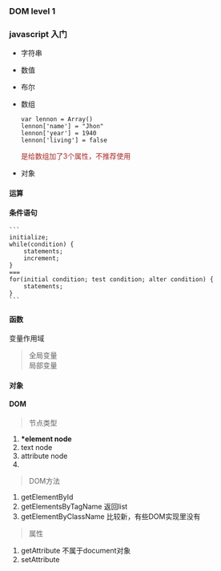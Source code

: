 ### DOM level 1 
### javascript 入门
- 字符串
- 数值
- 布尔

- 数组
    ```
    var lennon = Array()
    lennon['name'] = "Jhon"
    lennon['year'] = 1940
    lennon['living'] = false
    ```
    <font color="Brown">是给数组加了3个属性，不推荐使用</font>
- 对象

#### 运算
#### 条件语句
    ```
    initialize;
    while(condition) {
        statements;
        increment;
    }
    ===
    for(initial condition; test condition; alter condition) {
        statements;
    }
    ```
#### 函数
变量作用域
>全局变量  
>局部变量  

#### 对象

#### DOM

>节点类型

1. **\*element node**
2. text node
3. attribute node
4. 

>DOM方法
 
1. getElementById  
2. getElementsByTagName  返回list
3. getElementByClassName 比较新，有些DOM实现里没有 

>属性

1. getAttribute 不属于document对象
1. setAttribute